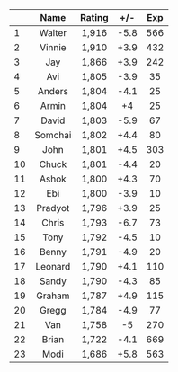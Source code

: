 | |Name|Rating|+/-|Exp|
|-|:--:|:----:|:-:|:-:|
|1|Walter|1,916|-5.8|566|
|2|Vinnie|1,910|+3.9|432|
|3|Jay|1,866|+3.9|242|
|4|Avi|1,805|-3.9|35|
|5|Anders|1,804|-4.1|25|
|6|Armin|1,804|+4|25|
|7|David|1,803|-5.9|67|
|8|Somchai|1,802|+4.4|80|
|9|John|1,801|+4.5|303|
|10|Chuck|1,801|-4.4|20|
|11|Ashok|1,800|+4.3|70|
|12|Ebi|1,800|-3.9|10|
|13|Pradyot|1,796|+3.9|25|
|14|Chris|1,793|-6.7|73|
|15|Tony|1,792|-4.5|10|
|16|Benny|1,791|-4.9|20|
|17|Leonard|1,790|+4.1|110|
|18|Sandy|1,790|-4.3|85|
|19|Graham|1,787|+4.9|115|
|20|Gregg|1,784|-4.9|77|
|21|Van|1,758|-5|270|
|22|Brian|1,722|-4.1|669|
|23|Modi|1,686|+5.8|563|
